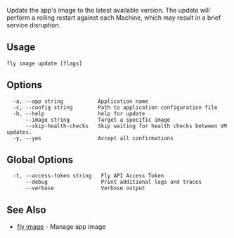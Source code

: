 Update the app's image to the latest available version.
The update will perform a rolling restart against each Machine, which may result in a brief service disruption.

## Usage
~~~
fly image update [flags]
~~~

## Options

~~~
  -a, --app string           Application name
  -c, --config string        Path to application configuration file
  -h, --help                 help for update
      --image string         Target a specific image
      --skip-health-checks   Skip waiting for health checks between VM updates.
  -y, --yes                  Accept all confirmations
~~~

## Global Options

~~~
  -t, --access-token string   Fly API Access Token
      --debug                 Print additional logs and traces
      --verbose               Verbose output
~~~

## See Also

* [fly image](/docs/flyctl/image/)	 - Manage app image

